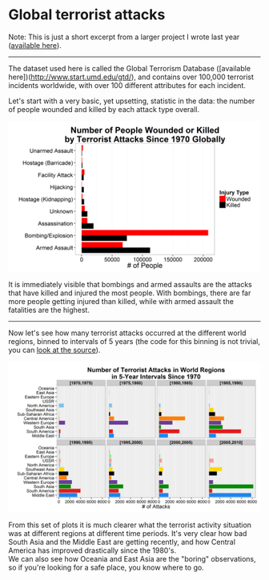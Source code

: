 # Global terrorist attacks

Note: This is just a short excerpt from a larger project I wrote last year ([available
here](../../terrorism-project)).  
  
---  
  
The dataset used here is called the Global Terrorism Database
([available here])(http://www.start.umd.edu/gtd/), and contains over 100,000
terrorist incidents worldwide, with over 100 different attributes for each incident. 

Let's start with a very basic, yet upsetting, statistic in the data: the number of people wounded and killed by each attack type overall.

![*Fig. 1* Injuries by attack type](injuryByAttack.png)

It is immediately visible that bombings and armed assaults are the attacks that
have killed and injured the most people. With bombings, there are far more
people getting injured than killed, while with armed assault the fatalities
are the highest.
  
---  
  
Now let's see how many terrorist attacks occurred at the different world regions,
binned to intervals of 5 years (the code for this binning is not trivial,
you can [look at the source](./script04_calc-attack-per-region-year-bin.R)).

![*Fig. 2* Attacks by region in 5 year intervals](attackByRegion5YearBin.png)

From this set of plots it is much clearer what the terrorist activity situation
was at different regions at different time periods. It's very clear how bad South
Asia and the Middle East are getting recently, and how Central America has
improved drastically since the 1980's.  
We can also see how Oceania and East Asia are the "boring" observations, so if you're looking for a safe place, you know where to go.
